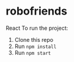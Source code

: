 # robofriends
React
To run the project:

1. Clone this repo
2. Run `npm install`
3. Run `npm start`
